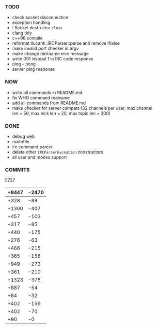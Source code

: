 
### TODO

- check socket disconnection
- exception handling
- ! Socket destructor `close`
- clang tidy
- c++98 compile
- reformat tlucanti::IRCParser::parse and remove if/else
- make invalid port checker in argv
- make change nickname nice message
- write 001 instead 1 in IRC code response
- ping - pong
- server ping response

### NOW

- write all commands in README.md
- fix WHO command realname
- add all commands from README.md
- make checker for server compats (32 channels per user, max channel len = 50,
	max nick len = 20, max topic len = 300)

### DONE

- debug web
- makefile
- irc command parcer
- delete other `IRCParserException` constructors
- all user and modes support

### COMMITS 

5737

|	+8447	|	-2470	|
|-----------|-----------|
|	+328	|	-88		|
|	+1300	|	-407	|
|	+457	|	-103	|
|	+317	|	-85		|
|	+440	|	-175	|
|	+276	|	-63		|
|	+466	|	-215	|
|	+365	|	-158	|
|	+949	|	-273	|
|	+361	|	-210	|
|	+1323	|	-378	|
|	+887	|	-54		|
|	+84		|	-32		|
|	+402	|	-159	|
|	+402	|	-70		|
|	+90		|	-0		|
